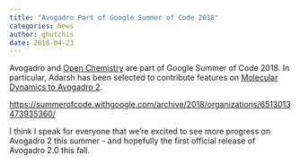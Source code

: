 ```yaml
---
title: "Avogadro Part of Google Summer of Code 2018"
categories: News
author: ghutchis
date: 2018-04-23
---
```


Avogadro and [Open Chemistry](http://openchemistry.org) are part of Google Summer of Code 2018. In particular, Adarsh has been selected to contribute features on [Molecular Dynamics to Avogadro 2](https://summerofcode.withgoogle.com/projects/#5506662769623040).

https://summerofcode.withgoogle.com/archive/2018/organizations/6513013473935360/

I think I speak for everyone that we’re excited to see more progress on Avogadro 2 this summer - and hopefully the first official release of Avogadro 2.0 this fall.

